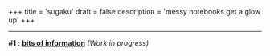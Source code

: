 +++
title = 'sugaku'
draft = false
description = 'messy notebooks get a glow up'
+++

---
**#1** : **[bits of information](https://u-d-ash.github.io/Bloggo/sugaku/)** *(Work in progress)*